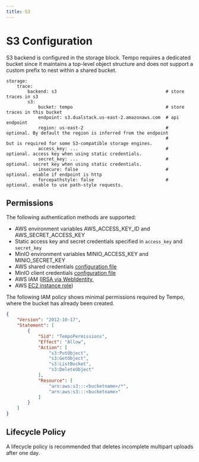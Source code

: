 ```yaml
---
title: S3
---
```


# S3 Configuration
S3 backend is configured in the storage block.  Tempo requires a dedicated bucket since it maintains a top-level object structure and does not support a custom prefix to nest within a shared bucket.

```
storage:
    trace:
        backend: s3                                         # store traces in s3
        s3:
            bucket: tempo                                   # store traces in this bucket
            endpoint: s3.dualstack.us-east-2.amazonaws.com  # api endpoint
            region: us-east-2                               # optional. By default the region is inferred from the endpoint
                                                            #           but is required for some S3-compatible storage engines.
            access_key: ...                                 # optional. access key when using static credentials. 
            secret_key: ...                                 # optional. secret key when using static credentials.
            insecure: false                                 # optional. enable if endpoint is http
            forcepathstyle: false                           # optional. enable to use path-style requests.
```

## Permissions
The following authentication methods are supported:
- AWS environment variables AWS_ACCESS_KEY_ID and AWS_SECRET_ACCESS_KEY
- Static access key and secret credentials specified in `access_key` and `secret_key`
- MinIO environment variables MINIO_ACCESS_KEY and MINIO_SECRET_KEY
- AWS shared credentials [configuration file](https://docs.aws.amazon.com/ses/latest/DeveloperGuide/create-shared-credentials-file.html)
- MinIO client credentials [configuration file](https://github.com/minio/mc/blob/master/docs/minio-client-configuration-files.md)
- AWS IAM ([IRSA via WebIdentity](https://docs.aws.amazon.com/eks/latest/userguide/iam-roles-for-service-accounts.html), 
- AWS [EC2 instance role](https://docs.aws.amazon.com/AWSEC2/latest/UserGuide/iam-roles-for-amazon-ec2.html))

The following IAM policy shows minimal permissions required by Tempo, where the bucket has already been created.

```json
{
    "Version": "2012-10-17",
    "Statement": [
        {
            "Sid": "TempoPermissions",
            "Effect": "Allow",
            "Action": [
                "s3:PutObject",
                "s3:GetObject",
                "s3:ListBucket",
                "s3:DeleteObject"
            ],
            "Resource": [
                "arn:aws:s3:::<bucketname>/*",
                "arn:aws:s3:::<bucketname>"
            ]
        }
    ]
}
```

## Lifecycle Policy
A lifecycle policy is recommended that deletes incomplete multipart uploads after one day.
